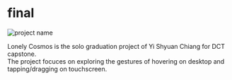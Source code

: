 # final
![project name](https://i.imgur.com/nDK4VE6.jpg)

Lonely Cosmos is the solo graduation project of Yi Shyuan Chiang for DCT capstone. <br>
The project focuces on exploring the gestures of hovering on desktop and tapping/dragging on touchscreen.
